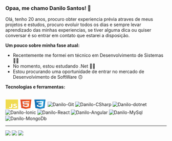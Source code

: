 ### Opaa, me chamo Danilo Santos! 👋

Olá, tenho 20 anos, procuro obter experiencia prévia atraves de meus projetos e estudos, procuro evoluir todos os dias e sempre levar aprendizado das minhas experiencias, se tiver alguma dica ou quiser conversar é so entrar em contato que estarei a disposição. 

**Um pouco sobre minha fase atual:**

 * Recentemente me formei em técnico em Desenvolvimento de Sistemas 🧑‍💻
 * No momento, estou estudando .Net 😮‍💨
 * Estou procurando uma oportunidade de entrar no mercado de Desenvolvimento de SoftWare 🙃
 
 **Tecnologias e ferramentas:**

<div style="display: inline_block"><br>
  <img align="center" alt="Danilo-Js" height="30" width="40" src="https://raw.githubusercontent.com/devicons/devicon/master/icons/javascript/javascript-plain.svg">
  <img align="center" alt="Danilo-HTML" height="30" width="40" src="https://raw.githubusercontent.com/devicons/devicon/master/icons/html5/html5-original.svg">
  <img align="center" alt="Danilo-CSS" height="30" width="40" src="https://raw.githubusercontent.com/devicons/devicon/master/icons/css3/css3-original.svg">
  <img align="center" alt="Danilo-Git" height="30" width="40" src="https://cdn.jsdelivr.net/gh/devicons/devicon/icons/git/git-original.svg" />
  <img align="center" alt="Danilo-CSharp" height="30" width="40" src="https://icongr.am/devicon/csharp-original.svg?size=120&color=currentColor">
  <img align="center" alt="Danilo-dotnet" height="30" width="40" src="https://cdn.jsdelivr.net/gh/devicons/devicon/icons/dot-net/dot-net-original-wordmark.svg" />
  <img align="center" alt="Danilo-Ionic" height="30" width="40" src="https://cdn.jsdelivr.net/gh/devicons/devicon/icons/ionic/ionic-original.svg" />
  <img align="center" alt="Danilo-React" height="30" width="40" src="https://cdn.jsdelivr.net/gh/devicons/devicon/icons/react/react-original.svg" />
  <img align="center" alt="Danilo-Angular" height="30" width="40" src="https://cdn.jsdelivr.net/gh/devicons/devicon/icons/angularjs/angularjs-plain.svg" />
  <img align="center" alt="Danilo-MySql" height="30" width="40" src="https://cdn.jsdelivr.net/gh/devicons/devicon/icons/mysql/mysql-original.svg" />        
 <img align="center" alt="Danilo-MongoDb" height="30" width="40"  src="https://cdn.jsdelivr.net/gh/devicons/devicon/icons/mongodb/mongodb-original.svg" />
          
          

</div>
  
  <hr>
  <div>
   <a href = "mailto:santosdanilo2024@gmail.com"><img src="https://img.shields.io/badge/-Gmail-%23333?style=for-the-badge&logo=gmail&logoColor=white" target="_blank"></a>
   <a href="https://www.linkedin.com/in/santosdaniloo/" target="_blank"><img src="https://img.shields.io/badge/-LinkedIn-%230077B5?style=for-the-badge&logo=linkedin&logoColor=white" target="_blank"></a> 
    <a href="https://discord.gg/usDqX2fr" target="83Rfl#3843"><img src="https://img.shields.io/badge/Discord-7289DA?style=for-the-badge&logo=discord&logoColor=white" target="_blank"></a> 
    
  </div>    
